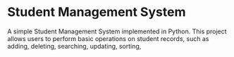 # Student Management System

A simple Student Management System implemented in Python. This project allows users to perform basic operations on student records, such as adding, deleting, searching, updating, sorting,
